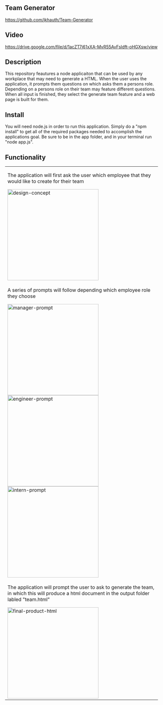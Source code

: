 ## Team Generator

https://github.com/jkhauth/Team-Generator

## Video
https://drive.google.com/file/d/1acZT7j61xXA-MvR55AvFsldft-oHGXsw/view

## Description

This repository feautures a node applicaiton that can be used by any workplace that may need to generate a HTML. When the user uses the application, it prompts them questions on which asks them a persons role. Depending on a persons role on their team may feature different questions. When all input is finished, they select the generate team feature and a web page is built for them.

## Install

You will need node.js in order to run this application. Simply do a "npm install" to get all of the required packages needed to accomplish the applications goal. Be sure to be in the app folder, and in your terminal run "node app.js".

## Functionality
<table>
	<!--DESIGNING CODE-ENGINE-->
	<tr>
		<td>
            <p> The application will first ask the user which employee that they would like to create for their team</p>
			<img width="300" alt="design-concept" src="https://user-images.githubusercontent.com/72667159/102816521-29317b80-439c-11eb-85f7-bd6c230d7965.JPG">
		</td>
	</tr>
    <!--ASKING THE USER HOW LONG-->
	<tr>
		<td> 
            <p>A series of prompts will follow depending which employee role they choose</p>
			<img width="300" alt="manager-prompt" src="https://user-images.githubusercontent.com/72667159/102816524-29ca1200-439c-11eb-8ec0-9b0399c31f85.JPG">
            <img width="300" alt="engineer-prompt" src="https://user-images.githubusercontent.com/72667159/102816525-29ca1200-439c-11eb-8df0-e646d49d2bae.JPG">
            <img width="300" alt="intern-prompt" src="https://user-images.githubusercontent.com/72667159/102816523-29317b80-439c-11eb-8b24-3c499f3ee349.JPG">
		</td>
	</tr>
    <!--CONFIRMING WITH USER ON CRITERIA-->
    <tr>
        <td>
            <p>The application will prompt the user to ask to generate the team, in which this will produce a html document in the output folder labled "team.html"</p>
			<img width="300" alt="final-product-html" src="https://user-images.githubusercontent.com/72667159/102816520-29317b80-439c-11eb-95b7-44737522eb5c.JPG">
		</td>
    </tr>
</table>
